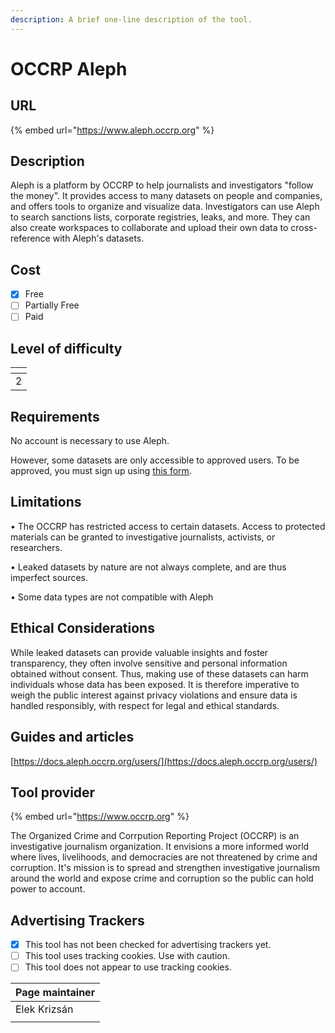 ```yaml
---
description: A brief one-line description of the tool.
---
```


# OCCRP Aleph

## URL

{% embed url="https://www.aleph.occrp.org" %}

## Description

Aleph is a platform by OCCRP to help journalists and investigators "follow the money". It provides access to many datasets on people and companies, and offers tools to organize and visualize data. Investigators can use Aleph to search sanctions lists, corporate registries, leaks, and more. They can also create workspaces to collaborate and upload their own data to cross-reference with Aleph's datasets.&#x20;

## Cost

* [x] Free
* [ ] Partially Free
* [ ] Paid

## Level of difficulty

<table><thead><tr><th data-type="rating" data-max="5"></th></tr></thead><tbody><tr><td>2</td></tr></tbody></table>

## Requirements

No account is necessary to use Aleph.&#x20;

However, some datasets are only accessible to approved users. To be approved, you must sign up using [this form](https://form.asana.com/?k=hsYmAKHX1ViTzUoe410y8Q\&d=24418422500834).&#x20;

## Limitations

• The OCCRP has restricted access to certain datasets. Access to protected materials can be granted to investigative journalists, activists, or researchers.

• Leaked datasets by nature are not always complete, and are thus imperfect sources.&#x20;

• Some data types are not compatible with Aleph

## Ethical Considerations

While leaked datasets can provide valuable insights and foster transparency, they often involve sensitive and personal information obtained without consent. Thus, making use of these datasets can harm individuals whose data has been exposed. It is therefore imperative to weigh the public interest against privacy violations and ensure data is handled responsibly, with respect for legal and ethical standards.

## Guides and articles

[https://docs.aleph.occrp.org/users/](https://docs.aleph.occrp.org/users/)

## Tool provider

{% embed url="https://www.occrp.org" %}

The Organized Crime and Corrpution Reporting Project (OCCRP) is an investigative journalism organization. It envisions a more informed world where lives, livelihoods, and democracies are not threatened by crime and corruption. It's mission is to spread and strengthen investigative journalism around the world and expose crime and corruption so the public can hold power to account.

## Advertising Trackers

* [x] This tool has not been checked for advertising trackers yet.
* [ ] This tool uses tracking cookies. Use with caution.
* [ ] This tool does not appear to use tracking cookies.

| Page maintainer |
| --------------- |
| Elek Krizsán    |
|                 |
